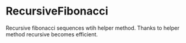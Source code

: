 # RecursiveFibonacci
Recursive fibonacci sequences wtih helper method. Thanks to helper method recursive becomes efficient.
